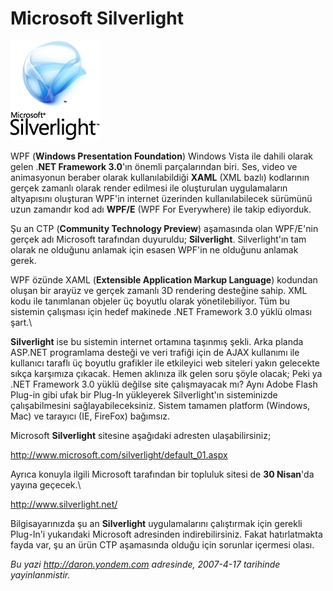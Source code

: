 # Microsoft Silverlight 

![](../media/Microsoft_Silverlight/silverlight.gif)

WPF (**Windows Presentation Foundation**) Windows Vista ile dahili
olarak gelen .**NET Framework 3.0**'ın önemli parçalarından biri. Ses,
video ve animasyonun beraber olarak kullanılabildiği **XAML** (XML
bazlı) kodlarının gerçek zamanlı olarak render edilmesi ile oluşturulan
uygulamaların altyapısını oluşturan WPF'in internet üzerinden
kullanılabilecek sürümünü uzun zamandır kod adı **WPF/E** (WPF For
Everywhere) ile takip ediyorduk.

Şu an CTP (**Community Technology Preview**) aşamasında olan WPF/E'nin
gerçek adı Microsoft tarafından duyuruldu; **Silverlight**.
Silverlight'ın tam olarak ne olduğunu anlamak için esasen WPF'in ne
olduğunu anlamak gerek.

WPF özünde XAML (**Extensible Application Markup Language**) kodundan
oluşan bir arayüz ve gerçek zamanlı 3D rendering desteğine sahip. XML
kodu ile tanımlanan objeler üç boyutlu olarak yönetilebiliyor. Tüm bu
sistemin çalışması için hedef makinede .NET Framework 3.0 yüklü olması
şart.\

**Silverlight** ise bu sistemin internet ortamına taşınmış şekli. Arka
planda ASP.NET programlama desteği ve veri trafiği için de AJAX
kullanımı ile kullanıcı taraflı üç boyutlu grafikler ile etkileyici web
siteleri yakın gelecekte sıkça karşımıza çıkacak. Hemen aklınıza ilk
gelen soru şöyle olacak; Peki ya .NET Framework 3.0 yüklü değilse site
çalışmayacak mı? Aynı Adobe Flash Plug-in gibi ufak bir Plug-In
yükleyerek Silverlight'ın sisteminizde çalışabilmesini
sağlayabileceksiniz. Sistem tamamen platform (Windows, Mac) ve tarayıcı
(IE, FireFox) bağımsız.

Microsoft **Silverlight** sitesine aşağıdaki adresten ulaşabilirsiniz;

<http://www.microsoft.com/silverlight/default_01.aspx>

Ayrıca konuyla ilgili Microsoft tarafından bir topluluk sitesi de **30
Nisan**'da yayına geçecek.\

<http://www.silverlight.net/>

Bilgisayarınızda şu an **Silverlight** uygulamalarını çalıştırmak için
gerekli Plug-In'i yukarıdaki Microsoft adresinden indirebilirsiniz.
Fakat hatırlatmakta fayda var, şu an ürün CTP aşamasında olduğu için
sorunlar içermesi olası.


*Bu yazi http://daron.yondem.com adresinde, 2007-4-17 tarihinde yayinlanmistir.*